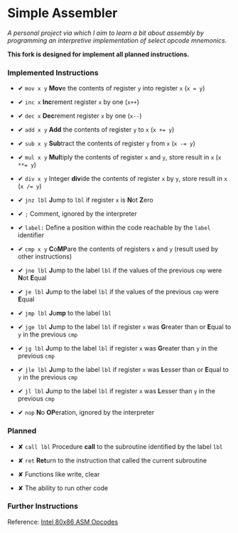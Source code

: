 # Simple Assembler
*A personal project via which I aim to learn a bit about assembly by programming an interpretive implementation of select opcode mnemonics.*

**This fork is designed for implement all planned instructions.**

### Implemented Instructions
* ✔ `mov x y` **Mov**e the contents of register `y` into register `x` (`x = y`)
* ✔ `inc x` **Inc**rement register `x` by one (`x++`)
* ✔ `dec x` **Dec**rement register `x` by one (`x--`)
* ✔ `add x y` **Add** the contents of register `y` to `x` (`x += y`)
* ✔ `sub x y` **Sub**tract the contents of register `y` from `x` (`x -= y`)
* ✔ `mul x y` **Mul**tiply the contents of register `x` and `y`, store result in `x` (`x **= y`)
* ✔ `div x y` Integer **div**ide the contents of register `x` by `y`, store result in `x` (`x /= y`)


* ✔ `jnz lbl` **J**ump to `lbl` if register `x` is **N**ot **Z**ero
* ✔ `;` Comment, ignored by the interpreter

* ✔ `label:` Define a position within the code reachable by the `label` identifier
* ✔ `cmp x y` **C**o**MP**are the contents of registers `x` and `y` (result used by other instructions)
* ✔ `jne lbl` **J**ump to the label `lbl` if the values of the previous `cmp` were **N**ot **E**qual
* ✔ `je lbl` **J**ump to the label `lbl` if the values of the previous `cmp` were **E**qual
* ✔ `jmp lbl` **J**u**mp** to the label `lbl`

* ✔ `jge lbl` **J**ump to the label `lbl` if register `x` was **G**reater than or **E**qual to `y` in the previous `cmp`
* ✔ `jg lbl` **J**ump to the label `lbl` if register `x` was **G**reater than `y` in the previous `cmp`
* ✔ `jle lbl` **J**ump to the label `lbl` if register `x` was **L**esser than or **E**qual to `y` in the previous `cmp`
* ✔ `jl lbl` **J**ump to the label `lbl` if register `x` was **L**esser than `y` in the previous `cmp`
* ✔ `nop` **N**o **OP**eration, ignored by the interpreter

### Planned
* ✘ `call lbl` Procedure **call** to the subroutine identified by the label `lbl`
* ✘ `ret` **Ret**urn to the instruction that called the current subroutine

* ✘ Functions like write, clear
* ✘ The ability to run other code

### Further Instructions
Reference: [Intel 80x86 ASM Opcodes](http://www.mathemainzel.info/files/x86asmref.html)
